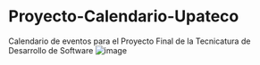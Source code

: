 # Proyecto-Calendario-Upateco
 Calendario de eventos para el Proyecto Final de la Tecnicatura de Desarrollo de Software
![image](https://user-images.githubusercontent.com/107157221/231619231-1c9eaccf-dc09-4f67-8fcc-87fea8b626e5.png)
